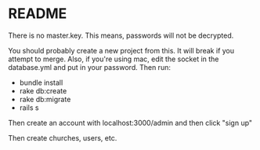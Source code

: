 # README
There is no master.key. This means, passwords will not be decrypted.

You should probably create a new project from this.
It will break if you attempt to merge. 
Also, if you're using mac, edit the socket in the database.yml
and put in your password. Then run:
* bundle install
* rake db:create
* rake db:migrate
* rails s

Then create an account with
localhost:3000/admin and then click "sign up"

Then create churches, users, etc. 
